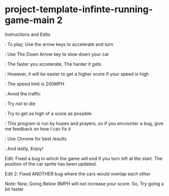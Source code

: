 # project-template-infinte-running-game-main 2

Instructions and Edits

: To play, Use the arrow keys to accelerate and turn

: Use The Down Arrow key to slow down your car

: The faster you accelerate, The harder it gets

: However, it will be easier to get a higher score if your speed is high

: The speed limit is 200MPH

: Avoid the traffic 

: Try not to die

: Try to get as high of a score as possible 

: This program is run by hopes and prayers, so if you encounter a bug, give me feedback on how I can fix it

: Use Chrome for best results 

: And lastly, Enjoy!

Edit: Fixed a bug in which the game will end if you turn left at the start. The position of the car sprite has been updated.

Edit 2: Fixed ANOTHER bug where the cars would overlap each other

Note: Now, Going Below 9MPH will not increase your score. So, Try going a bit faster
 
